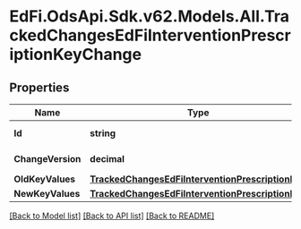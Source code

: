 # EdFi.OdsApi.Sdk.v62.Models.All.TrackedChangesEdFiInterventionPrescriptionKeyChange

## Properties

Name | Type | Description | Notes
------------ | ------------- | ------------- | -------------
**Id** | **string** | Resource identifier | [optional] 
**ChangeVersion** | **decimal** | Change version | [optional] 
**OldKeyValues** | [**TrackedChangesEdFiInterventionPrescriptionKey**](TrackedChangesEdFiInterventionPrescriptionKey.md) |  | [optional] 
**NewKeyValues** | [**TrackedChangesEdFiInterventionPrescriptionKey**](TrackedChangesEdFiInterventionPrescriptionKey.md) |  | [optional] 

[[Back to Model list]](../../README.md#documentation-for-models) [[Back to API list]](../../README.md#documentation-for-api-endpoints) [[Back to README]](../../README.md)

